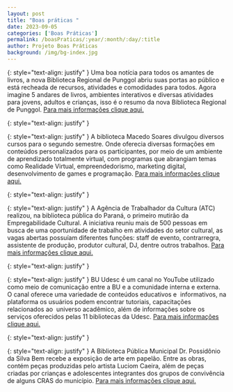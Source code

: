 ```yaml
---
layout: post
title: "Boas práticas "
date: 2023-09-05
categories: ['Boas Práticas']
permalink: /boasPraticas/:year/:month/:day/:title
author: Projeto Boas Práticas
background: /img/bg-index.jpg
---
```

{: style="text-align: justify" }
Uma boa notícia para todos os amantes de livros, a nova Biblioteca Regional de Punggol abriu suas portas ao público e está recheada de recursos, atividades e comodidades para todos. Agora imagine 5 andares de livros, ambientes interativos e diversas atividades para jovens, adultos e crianças, isso é o resumo da nova Biblioteca Regional de Punggol.
[Para mais informações clique aqui.](https://thesmartlocal.com/read/punggol-regional-library/amp/)

{: style="text-align: justify" }


{: style="text-align: justify" }
A biblioteca Macedo Soares divulgou diversos cursos para o segundo semestre. Onde oferecia diversas formações em conteúdos personalizados para os participantes, por meio de um ambiente de aprendizado totalmente virtual, com programas que abrangiam temas como Realidade Virtual, empreendedorismo, marketing digital, desenvolvimento de games e programação.
[Para mais informações clique aqui.](https://www.meon.com.br/noticias/rmvale/biblioteca-de-jacarei-divulga-cursos-do-2o-semestre)

{: style="text-align: justify" }


{: style="text-align: justify" }
A Agência de Trabalhador da Cultura (ATC) realizou, na biblioteca pública do Paraná, o primeiro mutirão da Empregabilidade Cultural. A iniciativa reuniu mais de 500 pessoas em busca de uma oportunidade de trabalho em atividades do setor cultural, as vagas abertas possuíam diferentes funções: staff de evento, contrarregra, assistente de produção, produtor cultural, DJ, dentre outros trabalhos.
[Para mais informações clique aqui.](https://cgn.inf.br/noticia/1226489/1o-mutirao-da-empregabilidade-cultural-leva-mais-de-500-pessoas-a-biblioteca-publica)

{: style="text-align: justify" }


{: style="text-align: justify" }
BU Udesc é um canal no YouTube utilizado como meio de comunicação entre a BU e a comunidade interna e externa. O canal oferece uma variedade de conteúdos educativos e  informativos, na plataforma os usuários podem encontrar tutoriais, capacitações relacionados ao  universo acadêmico, além de informações sobre os serviços oferecidos pelas 11 bibliotecas da Udesc.
[Para mais informações clique aqui.](https://www.udesc.br/noticia/canal_da_biblioteca_da_udesc_no_youtube_e_destaque_em_estudo_de_ciencia_da_informacao?fbclid=IwAR0z8yN8sMiQA8tlyhQFE2UJBjST86dxe6zW6vHyoReyBj1G42uIBxXzzlw)

{: style="text-align: justify" }


{: style="text-align: justify" }
A Biblioteca Pública Municipal Dr. Possidônio da Silva Bem recebe a exposição de arte em papelão. Entre as obras, contém peças produzidas pelo artista Luciom Caeira, além de peças criadas por crianças e adolescentes integrantes dos grupos de convivência de alguns CRAS do município.
[Para mais informações clique aqui.](https://www.miseria.com.br/ultimas-noticias/entretenimento/biblioteca-publica-de-juazeiro-do-norte-recebe-exposicao-de-arte-em-papelao/)
